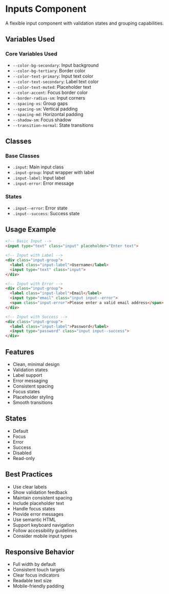 # Inputs Component

A flexible input component with validation states and grouping capabilities.

## Variables Used

### Core Variables Used
- `--color-bg-secondary`: Input background
- `--color-bg-tertiary`: Border color
- `--color-text-primary`: Input text color
- `--color-text-secondary`: Label text color
- `--color-text-muted`: Placeholder text
- `--color-accent`: Focus border color
- `--border-radius-sm`: Input corners
- `--spacing-xs`: Group gaps
- `--spacing-sm`: Vertical padding
- `--spacing-md`: Horizontal padding
- `--shadow-sm`: Focus shadow
- `--transition-normal`: State transitions

## Classes

### Base Classes
- `.input`: Main input class
- `.input-group`: Input wrapper with label
- `.input-label`: Input label
- `.input-error`: Error message

### States
- `.input--error`: Error state
- `.input--success`: Success state

## Usage Example

```html
<!-- Basic Input -->
<input type="text" class="input" placeholder="Enter text">

<!-- Input with Label -->
<div class="input-group">
  <label class="input-label">Username</label>
  <input type="text" class="input">
</div>

<!-- Input with Error -->
<div class="input-group">
  <label class="input-label">Email</label>
  <input type="email" class="input input--error">
  <span class="input-error">Please enter a valid email address</span>
</div>

<!-- Input with Success -->
<div class="input-group">
  <label class="input-label">Password</label>
  <input type="password" class="input input--success">
</div>
```

## Features
- Clean, minimal design
- Validation states
- Label support
- Error messaging
- Consistent spacing
- Focus states
- Placeholder styling
- Smooth transitions

## States
- Default
- Focus
- Error
- Success
- Disabled
- Read-only

## Best Practices
- Use clear labels
- Show validation feedback
- Maintain consistent spacing
- Include placeholder text
- Handle focus states
- Provide error messages
- Use semantic HTML
- Support keyboard navigation
- Follow accessibility guidelines
- Consider mobile input types

## Responsive Behavior
- Full width by default
- Consistent touch targets
- Clear focus indicators
- Readable text size
- Mobile-friendly padding